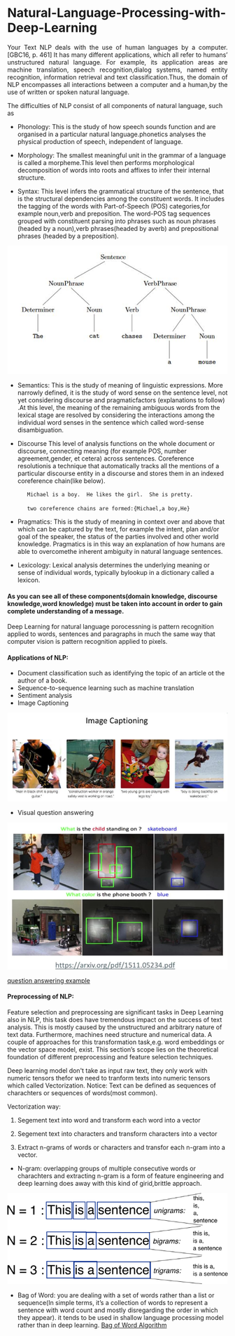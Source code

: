 # Natural-Language-Processing-with-Deep-Learning

<p style='text-align: justify;'> Your Text NLP deals with the use of human languages by a computer. [GBC16, p. 461] It has many different applications, which all refer to humans’ unstructured natural language. For example, its application areas are machine translation, speech recognition,dialog systems, named entity recognition, information retrieval and text classification.Thus, the domain of NLP encompasses all interactions between a computer and a human,by the use of written or spoken natural language.

The difficulties of NLP consist of all components of natural language, such as 



* Phonology:
This  is  the  study  of  how  speech  sounds  function  and  are  organised  in  a  particular  natural language.phonetics analyses the physical production of speech, independent of language.

* Morphology:
The  smallest  meaningful  unit  in  the  grammar  of  a  language  is  called  a morpheme.This level then performs morphological decomposition of words into roots and affixes to infer their internal structure.

* Syntax:
This  level  infers  the  grammatical  structure  of  the  sentence,  that  is  the  structural  dependencies among the constituent words. It includes the tagging of the words with Part-of-Speech (POS) categories,for  example noun,verb and preposition.
The word-POS tag sequences grouped with constituent parsing into phrases such as noun phrases (headed by a noun),verb phrases(headed by averb) and prepositional phrases (headed by a preposition).


<p align="center">
<img src="./img/1.JPG" alt=" syntax" />
<p align="center"> 


* Semantics:
This  is  the  study  of  meaning  of  linguistic  expressions.    More  narrowly  defined, it  is  the  study  of  word  sense  on  the  sentence  level,  not  yet  considering  discourse  and  pragmaticfactors  (explanations  to  follow) .At  this  level,  the  meaning  of  the remaining ambiguous words from the lexical stage are resolved by considering the interactions among the individual word senses in the sentence which called word-sense disambiguation. 

* Discourse
This  level  of  analysis functions on the whole document or discourse, connecting meaning (for example POS, number agreement,gender, et cetera) across sentences. Coreference resolutionis a technique that automatically tracks all the mentions of a particular discourse entity in a discourse and stores them in an indexed coreference chain(like below).
 
         Michael is a boy.  He likes the girl.  She is pretty.
         
         two coreference chains are formed:{Michael,a boy,He} 
         
* Pragmatics:
This is the study of meaning in context over and above that which can be captured by the text, for example the intent, plan and/or goal of the speaker, the status of the parties involved and other world knowledge. Pragmatics is in this way an explanation of how humans are able to overcomethe inherent ambiguity in natural language sentences.


* Lexicology:
Lexical analysis determines the underlying meaning or sense of individual words, typically bylookup in a dictionary called a lexicon.

#### As you can see all of these components(domain knowledge, discourse knowledge,word knowledge) must be taken into account in order to gain complete understanding of a message.

Deep Learning for natural language porocessning is pattern recognition applied to words, sentences and paragraphs in much the same way that computer vision is pattern recognition applied to pixels. 

#### Applications of NLP:

* Document classification such as identifying the topic of an article ot the author of a book.
* Sequence-to-sequence learning such as machine translation 
* Sentiment analysis
* Image Captioning
<p align="right">
<img src="./img/2.JPG" alt=" Image Captioning" />
<p align="right"> 
 
* Visual question answering
 <p align="right">
<img src="./img/3.JPG" alt=" Visual question answering" />
<p align="right"> 
 
 [question answering example](https://books.google.com/talktobooks/)
 
#### Preprocessing of NLP:
Feature selection and preprocessing are significant tasks in Deep Learning also in NLP, this task does have tremendous impact on the success of text analysis. This is mostly caused by the unstructured and arbitrary nature of text data.  Furthermore, machines need structure and numerical data. A couple of approaches for this transformation task,e.g. word embeddings or the vector space model, exist. This section’s scope lies on the theoretical foundation of different preprocessing and feature selection techniques.

Deep learning model don't take as input raw text, they only work with numeric tensors thefor we need to tranform texts into numeric tensors which called Vectorization. Notice: Text can be defined as sequences of charachters or sequences of words(most common).

Vectorization way:

1. Segement text into word and transform each word into a vector

2. Segement text into characters and transform characters  into a vector

3. Extract n-grams of words or characters and transfor each n-gram into a vector.

* N-gram: overlapping groups of multiple consecutive words or charachters and extracting n-gram is a form of feature engineering and deep learning does away with this kind of girid,brittle approach.
 <p align="right">
 <img src="./img/4.JPG" alt=" N-gram" />
<p align="right"> 

* Bag of Word: you are dealing with a set of words rather than a list or sequence(In simple terms, it’s a collection of words to represent a sentence with word count and mostly disregarding the order in which they appear). it tends to be used in shallow language processing model rather than in deep learning.
 [Bag of Word Algorithm](https://www.freecodecamp.org/news/an-introduction-to-bag-of-words-and-how-to-code-it-in-python-for-nlp-282e87a9da04/)

</p> 
